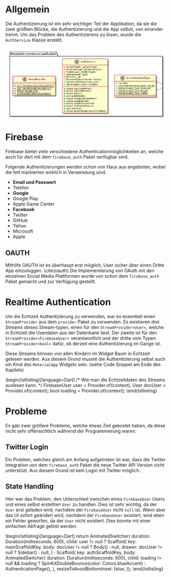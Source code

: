 # Allgemein
Die Authentizierung ist ein sehr wichtiger Teil der Applikation, da sie die zwei größten Blöcke, die Authentizierung und die App selbst, von einander trennt. Um das Problem des Authentizierens zu lösen, wurde die `AuthService` Klasse erstellt.

![Klassendiagramm der AuthService und ResultHandler Klasse. AuthenticationType ist eine Instanz der Enum Klasse von Dart. \label{Inter Klassen Varianz}](images/coja/auth_puml.png)

# Firebase
Firebase bietet viele verschiedene Authenticationmöglichkeiten an, welche auch für dart mit dem ```firebase_auth``` Paket verfügbar sind.
 
Folgende Authentizierungen werden schon von Haus aus angeboten, wobei die fett markierten wirklich in Verwendung sind.

* **Email und Passwort**
* Telefon
* **Google**
* Google Play
* Apple Game Center
* **Facebook**
* Twitter
* GitHub
* Yahoo
* Microsoft
* Apple

## OAUTH
Mithilfe OAUTH ist es überhaupt erst möglich, User sicher über einen Dritte App einzuloggen. \cite{oauth} Die Implementierung von OAuth mit den einzelnen Social Media Plattformen wurde von schon dem `firebase_auth` Paket gemacht und zur Verfügung gestellt.

# Realtime Authentication
Um die Echtzeit Authentizierung zu verwenden, war es essentiell einen `StreamProvider` aus dem `provider` Paket zu verwenden. Es existieren drei Streams dieses Stream-typen, einen für den `StreamProvider<User>`, welche in Echtzeit die Userdaten aus der Datenbank liest. Der zweite ist für den `StreamProvider<FirebaseUser>` verantwortlich und der dritte vom Typen `StreamProvider<bool>` dafür, ob derzeit eine Authentizierung im Gange ist.

Diese Streams können von allen Kindern im Widget Baum in Echtzeit gelesen werden. Aus diesem Grund musste die Authentizierung selbst auch ein Kind des `MaterialApp` Widgets sein. (siehe Code Snippet am Ende des Kapitels)

\begin{lstlisting}[language=Dart]
/* Wie man die Echtzeitdaten des Streams auslesen kann. */
FirebaseUser user = Provider.of<FirebaseUser>(context);
User docUser = Provider.of<User>(context);
bool loading = Provider.of<bool>(context);
\end{lstlisting}
    
# Probleme
Es gab zwei größere Probleme, welche etwas Zeit gekostet haben, da diese nicht sehr offensichtlich während der Programmierung waren.

## Twitter Login
Ein Problem, welches gleich am Anfang aufgetreten ist war, dass die Twitter Integration von dem `firebase_auth` Paket die neue Twitter API Version nicht unterstüzt. Aus diesem Grund ist kein Login mit Twitter möglich.

## State Handling
Hier war das Problem, den Unterschied zwischen eines `FirebaseUser` Users und eines selbst erstellten `User` zu handlen. Dies ist sehr wichtig, da der `User` erst geladen wird, nachdem der `FirebaseUser` nicht `null` ist. Wenn aber das UI  sofort geändert wird, nachdem der `FirebaseUser` existiert, wird eben ein Fehler geworfen, da der `User` nicht existiert. Dies konnte mit einer einfachen Abfrage gelöst werden.

\begin{lstlisting}[language=Dart]
return AnimatedSwitcher(
    duration: Duration(milliseconds: 600),
    child: user != null
        ? Scaffold(
            key: mainScaffoldKey,
            body: docUser != null ? Body() : null,
            drawer: docUser != null ? Sidebar() : null,
          )
        : Scaffold(
            key: authScaffoldKey,
            body: AnimatedSwitcher(
              duration: Duration(milliseconds: 600),
              child: loading != null && loading ? SpinKitDoubleBounce(color: Colors.blueAccent) : AuthenticationPage(),
            ),
            resizeToAvoidBottomInset: false,
    ));
\end{lstlisting}
